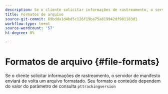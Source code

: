 ```yaml
---
description: Se o cliente solicitar informações de rastreamento, o servidor de manifesto enviará de volta um arquivo formatado. Seu formato e conteúdo dependem do valor do parâmetro de consulta pttrackingversion
title: Formatos de arquivo
source-git-commit: 89bdda1d4bd5c126f19ba75a819942df901183d1
workflow-type: tm+mt
source-wordcount: '57'
ht-degree: 0%

---
```



# Formatos de arquivo {#file-formats}

Se o cliente solicitar informações de rastreamento, o servidor de manifesto enviará de volta um arquivo formatado. Seu formato e conteúdo dependem do valor do parâmetro de consulta `pttrackingversion`